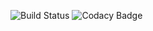 ![Build Status](https://api.travis-ci.com/MickMelon/FRAGS.svg?token=P1egJpVyyPkzUiprE8yS&branch=master)
![Codacy Badge](https://api.codacy.com/project/badge/Grade/3a090eec7d3046ae9e3c0aa6edf0c46b)